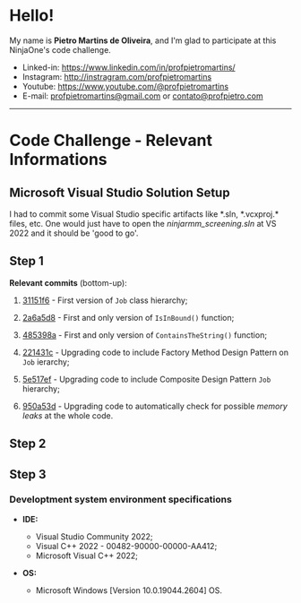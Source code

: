 # Hello! #
My name is **Pietro Martins de Oliveira**, and I'm glad to participate at this NinjaOne's code challenge.

- Linked-in: https://www.linkedin.com/in/profpietromartins/
- Instagram: http://instragram.com/profpietromartins
- Youtube: https://www.youtube.com/@profpietromartins
- E-mail: profpietromartins@gmail.com or contato@profpietro.com
-----------

# Code Challenge - Relevant Informations #

## Microsoft Visual Studio Solution Setup ##

I had to commit some Visual Studio specific artifacts like \*.sln, \*.vcxproj.\* files, etc. One would just have to open the *ninjarmm_screening.sln* at VS 2022 and it should be 'good to go'.

## **Step 1** ##

**Relevant commits** (bottom-up):

1) [31151f6](https://github.com/pietromartinso/ninjarmm_screening/tree/31151f6eb0723acabc8143f6cab88f7854ec644e/step1) - First version of ``Job`` class hierarchy;

2) [2a6a5d8](https://github.com/pietromartinso/ninjarmm_screening/tree/2a6a5d8088dd8d788060b2ac61317af9eb462720/step1) - First and only version of ``IsInBound()`` function;

3) [485398a](https://github.com/pietromartinso/ninjarmm_screening/tree/485398ac2f4b6a4fcecc23d0aab6a49014952acc/step1) - First and only version of ``ContainsTheString()`` function;

4) [221431c](https://github.com/pietromartinso/ninjarmm_screening/tree/221431cb720e6651f94d5a6aa58354f3192d93fc/step1) - Upgrading code to include Factory Method Design Pattern on ``Job`` ierarchy;

5) [5e517ef](https://github.com/pietromartinso/ninjarmm_screening/tree/5e517ef286287fd190ba70c7c84aea2637d45d85/step1) - Upgrading code to include Composite Design Pattern ``Job`` hierarchy;

6) [950a53d](https://github.com/pietromartinso/ninjarmm_screening/tree/950a53de1cbd68e5c09e7a6500750df1ff9ece6a/step1) - Upgrading code to automatically check for possible *memory leaks* at the whole code.

## **Step 2** ##



## **Step 3** ##


### Developtment system environment specifications ###
- **IDE:**
	- Visual Studio Community 2022;
	- Visual C++ 2022 - 00482-90000-00000-AA412;
	- Microsoft Visual C++ 2022;

- **OS:**
	- Microsoft Windows [Version 10.0.19044.2604] OS.

